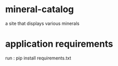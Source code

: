 # mineral-catalog
a site that displays various minerals

# application requirements
run : pip install requirements.txt
